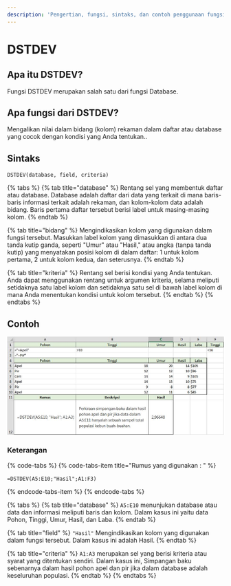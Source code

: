 ```yaml
---
description: 'Pengertian, fungsi, sintaks, dan contoh penggunaan fungsi DSTDEV pada Ms.Excel'
---
```


# DSTDEV

## Apa itu DSTDEV?

Fungsi DSTDEV merupakan salah satu dari fungsi Database.

## Apa fungsi dari DSTDEV? 

Mengalikan nilai dalam bidang \(kolom\) rekaman dalam daftar atau database yang cocok dengan kondisi yang Anda tentukan..

## Sintaks

```text
DSTDEV(database, field, criteria)
```

{% tabs %}
{% tab title="database" %}
Rentang sel yang membentuk daftar atau database. Database adalah daftar dari data yang terkait di mana baris-baris informasi terkait adalah rekaman, dan kolom-kolom data adalah bidang. Baris pertama daftar tersebut berisi label untuk masing-masing kolom.
{% endtab %}

{% tab title="bidang" %}
Mengindikasikan kolom yang digunakan dalam fungsi tersebut. Masukkan label kolom yang dimasukkan di antara dua tanda kutip ganda, seperti "Umur" atau "Hasil," atau angka \(tanpa tanda kutip\) yang menyatakan posisi kolom di dalam daftar: 1 untuk kolom pertama, 2 untuk kolom kedua, dan seterusnya.
{% endtab %}

{% tab title="kriteria" %}
Rentang sel berisi kondisi yang Anda tentukan. Anda dapat menggunakan rentang untuk argumen kriteria, selama meliputi setidaknya satu label kolom dan setidaknya satu sel di bawah label kolom di mana Anda menentukan kondisi untuk kolom tersebut.
{% endtab %}
{% endtabs %}

## Contoh

![](../.gitbook/assets/dstdev.JPG)

### Keterangan

{% code-tabs %}
{% code-tabs-item title="Rumus yang digunakan : " %}
```text
=DSTDEV(A5:E10;"Hasil";A1:F3)
```
{% endcode-tabs-item %}
{% endcode-tabs %}

{% tabs %}
{% tab title="database" %}
`A5:E10` menunjukan database atau data dan informasi meliputi baris dan kolom. Dalam kasus ini yaitu data Pohon, Tinggi, Umur, Hasil, dan Laba.
{% endtab %}

{% tab title="field" %}
`"Hasil"` Mengindikasikan kolom yang digunakan dalam fungsi tersebut. Dalam kasus ini adalah Hasil.
{% endtab %}

{% tab title="criteria" %}
`A1:A3` merupakan sel yang berisi kriteria atau syarat yang ditentukan sendiri. Dalam kasus ini, Simpangan baku sebenarnya dalam hasil pohon apel dan pir jika dalam database adalah keseluruhan populasi.
{% endtab %}
{% endtabs %}

